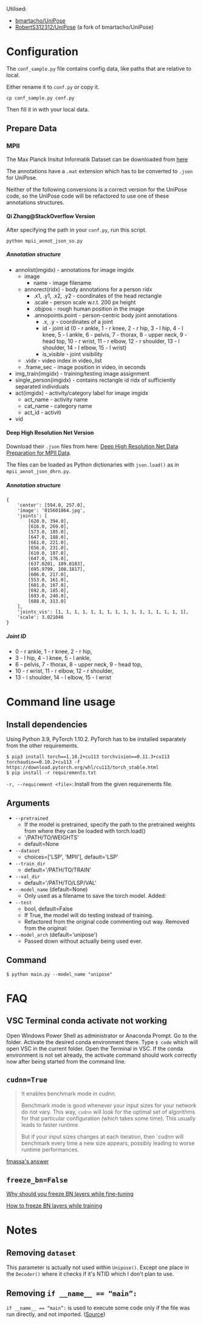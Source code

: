 Utilised:
- [bmartacho/UniPose](https://github.com/bmartacho/UniPose)
- [RobertS312312/UniPose](https://github.com/RobertS312312/UniPose) (a fork of bmartacho/UniPose)

# Configuration

The `conf_sample.py` file contains config data, like paths that are relative to local.

Either rename it to `conf.py` or copy it.
```
cp conf_sample.py conf.py
```
Then fill it in with your local data.

## Prepare Data

### MPII

The Max Planck Insitut Informatik Dataset can be downloaded from [here](http://human-pose.mpi-inf.mpg.de/#download)

The annotations have a `.mat` extension which has to be converted to `.json` for UniPose.

Neither of the following conversions is a correct version for the UniPose code, so the UniPose code will be refactored to use one of these annotations structures.

#### Qi Zhang@StackOverflow Version

After specifying the path in your `conf.py`, run this script.
```
python mpii_annot_json_so.py
```

##### Annotation structure

* annolist(imgidx) - annotations for image imgidx
    * image
        * name - image filename
    * annorect(ridx) - body annotations for a person ridx
        * .x1, .y1, .x2, .y2 - coordinates of the head rectangle
        * .scale - person scale w.r.t. 200 px height
        * .objpos - rough human position in the image
        * .annopoints.point - person-centric body joint annotations
            * .x, .y - coordinates of a joint
            * id - joint id (0 - r ankle, 1 - r knee, 2 - r hip, 3 - l hip, 4 - l knee, 5 - l ankle, 6 - pelvis, 7 - thorax, 8 - upper neck, 9 - head top, 10 - r wrist, 11 - r elbow, 12 - r shoulder, 13 - l shoulder, 14 - l elbow, 15 - l wrist)
            * is_visible - joint visibility
    * .vidx - video index in video_list
    * .frame_sec - image position in video, in seconds
* img_train(imgidx) - training/testing image assignment
* single_person(imgidx) - contains rectangle id ridx of sufficiently separated individuals
* act(imgidx) - activity/category label for image imgidx
    * act_name - activity name
    * cat_name - category name
    * act_id - activiti
* vid

#### Deep High Resolution Net Version

Download their `.json` files from here: [Deep High Resolution Net Data Preparation for MPII Data](https://github.com/leoxiaobin/deep-high-resolution-net.pytorch).

The files can be loaded as Python dictionaries with `json.load()` as in `mpii_annot_json_dhrn.py`.

##### Annotation structure
```
{
    'center': [594.0, 257.0],
    'image': '015601864.jpg',
    'joints': [
        [620.0, 394.0],
        [616.0, 269.0],
        [573.0, 185.0],
        [647.0, 188.0],
        [661.0, 221.0],
        [656.0, 231.0],
        [610.0, 187.0],
        [647.0, 176.0],
        [637.0201, 189.8183],
        [695.9799, 108.1817],
        [606.0, 217.0],
        [553.0, 161.0],
        [601.0, 167.0],
        [692.0, 185.0],
        [693.0, 240.0],
        [688.0, 313.0]
    ],
    'joints_vis': [1, 1, 1, 1, 1, 1, 1, 1, 1, 1, 1, 1, 1, 1, 1, 1],
    'scale': 3.021046
}
```

##### Joint ID

* 0 - r ankle, 1 - r knee, 2 - r hip,
* 3 - l hip, 4 - l knee, 5 - l ankle,
* 6 - pelvis, 7 - thorax, 8 - upper neck, 9 - head top,
* 10 - r wrist, 11 - r elbow, 12 - r shoulder,
* 13 - l shoulder, 14 - l elbow, 15 - l wrist

# Command line usage

## Install dependencies

Using Python 3.9, PyTorch 1.10.2.
PyTorch has to be installed separately from the other requirements.
```
$ pip3 install torch==1.10.2+cu113 torchvision==0.11.3+cu113 torchaudio==0.10.2+cu113 -f https://download.pytorch.org/whl/cu113/torch_stable.html
$ pip install -r requirements.txt
```

`-r, --requirement <file>`:
Install from the given requirements file.

## Arguments

- `--pretrained`
    * If the model is pretrained, specify the path to the pretrained weights from where they can be loaded with torch.load()
    * '/PATH/TO/WEIGHTS'
    * default=None
- `--dataset`
    * choices=['LSP', 'MPII'], default='LSP'
- `--train_dir`
    * default='/PATH/TO/TRAIN'
- `--val_dir`
    * default='/PATH/TO/LSP/VAL'
- `--model_name` (default=None)
    * Only used as a filename to save the torch model.
Added:
- `--test`
    * bool, default=False
    * If True, the model will do testing instead of training.
    * Refactored from the original code commenting out way.
Removed from the original:
- `--model_arch` (default='unipose')
    * Passed down without actually being used ever.

## Command

```
$ python main.py --model_name "unipose"
```

# FAQ

## VSC Terminal conda activate not working

Open Windows Power Shell as administrator or Anaconda Prompt.
Go to the folder.
Activate the desired conda environment there.
Type `$ code` which will open VSC in the current folder.
Open the Terminal in VSC.
If the conda environment is not set already, the activate command should work correctly now after being started from the command line.

## `cudnn=True`

> It enables benchmark mode in cudnn.
>
> Benchmark mode is good whenever your input sizes for your network do not vary. This way, `cudnn` will look for the optimal set of algorithms for that particular configuration (which takes some time). This usually leads to faster runtime.
>
> But if your input sizes changes at each iteration, then `cudnn will benchmark every time a new size appears, possibly leading to worse runtime performances.

[fmassa's answer](https://discuss.pytorch.org/t/what-does-torch-backends-cudnn-benchmark-do/5936/2)

## `freeze_bn=False`

[Why should you freeze BN layers while fine-tuning](https://stackoverflow.com/questions/63016740/why-its-necessary-to-frozen-all-inner-state-of-a-batch-normalization-layer-when)

[How to freeze BN layers while training](https://discuss.pytorch.org/t/how-to-freeze-bn-layers-while-training-the-rest-of-network-mean-and-var-wont-freeze/89736/11)

# Notes

## Removing `dataset`

This parameter is actually not used within `Unipose()`.
Except one place in the `Decoder()` where it checks if it's NTID which I don't plan to use.

## Removing `if __name__ == “main”:`

`if __name__ == “main”:` is used to execute some code only if the file was run directly, and not imported. ([Source](https://www.geeksforgeeks.org/what-does-the-if-__name__-__main__-do/))